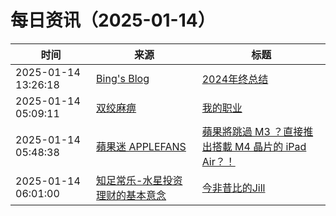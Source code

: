 ﻿# 每日资讯（2025-01-14）

|时间|来源|标题|
|---|---|---|
|2025-01-14 13:26:18|[Bing's Blog](https://www.bbing.com.cn/index.xml)|[2024年终总结](https://imcbc.cn/202501/2024-summary/)|
|2025-01-14 05:09:11|[双绞麻痹](https://numb.tech/atom.xml)|[我的职业](https://numb.tech/2025/01/14/occupation/)|
|2025-01-14 05:48:38|[蘋果迷 APPLEFANS](https://applefans.today/feed/)|[蘋果將跳過 M3 ？直接推出搭載 M4 晶片的 iPad Air？！](https://applefans.today/2025-01-m4-chip-ipad-air-rumors/)|
|2025-01-14 06:01:00|[知足常乐-水星投资理财的基本意念](http://mercurychong.blogspot.com/feeds/posts/default)|[今非昔比的Jill](http://mercurychong.blogspot.com/2025/01/jill.html)|
